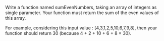 Write a function named sumEvenNumbers, taking an array of integers as single parameter. Your function must return the sum of the even values of this array.

For example, considering this input value : [4,3,1,2,5,10,6,7,9,8], then your function should return 30 (because 4 + 2 + 10 + 6 + 8 = 30).